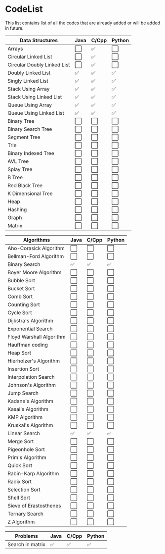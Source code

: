 # CodeList

This list contains list of all the codes that are already added or will be added in future.

| Data Structures             | Java                 | C/Cpp                | Python               |
| --------------------------- | -------------------- | -------------------- | -------------------- |
| Arrays                      | :white_large_square: | :white_check_mark:   | :white_large_square: |
| Circular Linked List        | :white_large_square: | :white_check_mark:   | :white_large_square: |
| Circular Doubly Linked List | :white_large_square: | :white_check_mark:   | :white_large_square: |
| Doubly Linked List          | :white_check_mark:   | :white_check_mark:   | :white_check_mark:   |
| Singly Linked List          | :white_check_mark:   | :white_check_mark:   | :white_check_mark:   |
| Stack Using Array           | :white_check_mark:   | :white_check_mark:   | :white_check_mark:   |
| Stack Using Linked List     | :white_check_mark:   | :white_check_mark:   | :white_check_mark:   |
| Queue Using Array           | :white_check_mark:   | :white_check_mark:   | :white_check_mark:   |
| Queue Using Linked List     | :white_check_mark:   | :white_check_mark:   | :white_check_mark:   |
| Binary Tree                 | :white_large_square: | :white_large_square: | :white_large_square: |
| Binary Search Tree          | :white_large_square: | :white_large_square: | :white_large_square: |
| Segment Tree                | :white_large_square: | :white_large_square: | :white_large_square: |
| Trie                        | :white_large_square: | :white_large_square: | :white_large_square: |
| Binary Indexed Tree         | :white_large_square: | :white_large_square: | :white_large_square: |
| AVL Tree                    | :white_large_square: | :white_large_square: | :white_large_square: |
| Splay Tree                  | :white_large_square: | :white_large_square: | :white_large_square: |
| B Tree                      | :white_large_square: | :white_large_square: | :white_large_square: |
| Red Black Tree              | :white_large_square: | :white_large_square: | :white_large_square: |
| K Dimensional Tree          | :white_large_square: | :white_large_square: | :white_large_square: |
| Heap                        | :white_large_square: | :white_large_square: | :white_large_square: |
| Hashing                     | :white_large_square: | :white_large_square: | :white_large_square: |
| Graph                       | :white_large_square: | :white_large_square: | :white_large_square: |
| Matrix                      | :white_large_square: | :white_large_square: | :white_large_square: |

| Algorithms               | Java                 | C/Cpp                | Python               |
| ------------------------ | -------------------- | -------------------- | -------------------- |
| Aho-Corasick Algorithm   | :white_large_square: | :white_large_square: | :white_large_square: |
| Bellman-Ford Algorithm   | :white_large_square: | :white_large_square: | :white_large_square: |
| Binary Search            | :white_check_mark:   | :white_check_mark:   | :white_check_mark:   |
| Boyer Moore Algorithm    | :white_large_square: | :white_large_square: | :white_large_square: |
| Bubble Sort              | :white_large_square: | :white_large_square: | :white_large_square: |
| Bucket Sort              | :white_large_square: | :white_large_square: | :white_large_square: |
| Comb Sort                | :white_large_square: | :white_large_square: | :white_large_square: |
| Counting Sort            | :white_large_square: | :white_large_square: | :white_large_square: |
| Cycle Sort               | :white_large_square: | :white_large_square: | :white_large_square: |
| Dijkstra's Algorithm     | :white_large_square: | :white_large_square: | :white_large_square: |
| Exponential Search       | :white_large_square: | :white_large_square: | :white_large_square: |
| Floyd Warshall Algorithm | :white_large_square: | :white_large_square: | :white_large_square: |
| Hauffman coding          | :white_large_square: | :white_large_square: | :white_large_square: |
| Heap Sort                | :white_large_square: | :white_large_square: | :white_large_square: |
| Hierholzer's Algorithm   | :white_large_square: | :white_large_square: | :white_large_square: |
| Insertion Sort           | :white_large_square: | :white_large_square: | :white_large_square: |
| Interpolation Search     | :white_large_square: | :white_large_square: | :white_large_square: |
| Johnson's Algorithm      | :white_large_square: | :white_large_square: | :white_large_square: |
| Jump Search              | :white_large_square: | :white_large_square: | :white_large_square: |
| Kadane's Algorithm       | :white_large_square: | :white_large_square: | :white_large_square: |
| Kasai's Algorithm        | :white_large_square: | :white_large_square: | :white_large_square: |
| KMP Algorithm            | :white_large_square: | :white_large_square: | :white_large_square: |
| Kruskal's Algorithm      | :white_large_square: | :white_large_square: | :white_large_square: |
| Linear Search            | :white_check_mark:   | :white_check_mark:   | :white_check_mark:   |
| Merge Sort               | :white_large_square: | :white_large_square: | :white_large_square: |
| Pigeonhole Sort          | :white_large_square: | :white_large_square: | :white_large_square: |
| Prim's Algorithm         | :white_large_square: | :white_large_square: | :white_large_square: |
| Quick Sort               | :white_large_square: | :white_large_square: | :white_large_square: |
| Rabin-Karp Algorithm     | :white_large_square: | :white_large_square: | :white_large_square: |
| Radix Sort               | :white_large_square: | :white_large_square: | :white_large_square: |
| Selection Sort           | :white_large_square: | :white_large_square: | :white_large_square: |
| Shell Sort               | :white_large_square: | :white_large_square: | :white_large_square: |
| Sieve of Erastosthenes   | :white_large_square: | :white_large_square: | :white_large_square: |
| Ternary Search           | :white_large_square: | :white_large_square: | :white_large_square: |
| Z Algorithm              | :white_large_square: | :white_large_square: | :white_large_square: |

| Problems         | Java               | C/Cpp              | Python             |
| ---------------- | ------------------ | ------------------ | ------------------ |
| Search in matrix | :white_check_mark: | :white_check_mark: | :white_check_mark: |
